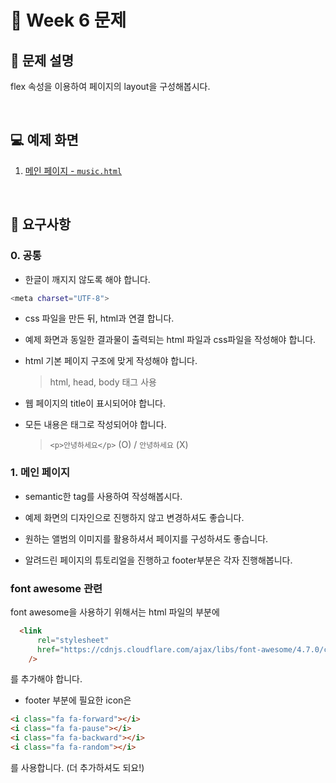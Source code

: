 # 🚀 Week 6 문제

## 🤔 문제 설명

flex 속성을 이용하여 페이지의 layout을 구성해봅시다.

<br>

## 💻 예제 화면

1. [메인 페이지 - `music.html`](https://madesignoper.github.io/site/week06/)

<br>

## 📌 요구사항

### 0. 공통

- 한글이 깨지지 않도록 해야 합니다.

```sh
<meta charset="UTF-8">
```

- css 파일을 만든 뒤, html과 연결 합니다.

- 예제 화면과 동일한 결과물이 출력되는 html 파일과 css파일을 작성해야 합니다.
- html 기본 페이지 구조에 맞게 작성해야 합니다.
  > html, head, body 태그 사용
- 웹 페이지의 title이 표시되어야 합니다.
- 모든 내용은 태그로 작성되어야 합니다.
  > `<p>안녕하세요</p>` (O) / `안녕하세요` (X)

### 1. 메인 페이지

- semantic한 tag를 사용하여 작성해봅시다.
- 예제 화면의 디자인으로 진행하지 않고 변경하셔도 좋습니다.
- 원하는 앨범의 이미지를 활용하셔서 페이지를 구성하셔도 좋습니다.

- 알려드린 페이지의 튜토리얼을 진행하고 footer부분은 각자 진행해봅니다.

### font awesome 관련

font awesome을 사용하기 위해서는 html 파일의 <head> 부분에 
  
```html
  <link
      rel="stylesheet"
      href="https://cdnjs.cloudflare.com/ajax/libs/font-awesome/4.7.0/css/font-awesome.css"
    />
  ```
 를 추가해야 합니다.
 
 * footer 부분에 필요한 icon은
 ```html
<i class="fa fa-forward"></i>
<i class="fa fa-pause"></i>
<i class="fa fa-backward"></i>
<i class="fa fa-random"></i>
 ```
 를 사용합니다. (더 추가하셔도 되요!)
<br>
